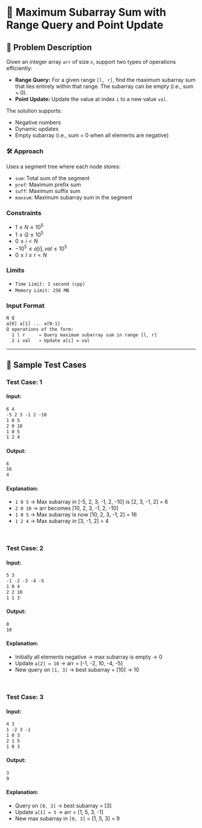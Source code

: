 # 📝 Maximum Subarray Sum with Range Query and Point Update

## 📄 Problem Description
Given an integer array `arr` of size `n`, support two types of operations efficiently:

- **Range Query:** For a given range `[l, r]`, find the maximum subarray sum that lies entirely within that range. The subarray can be empty (i.e., sum = 0).
- **Point Update:** Update the value at index `i` to a new value `val`.

The solution supports:
- Negative numbers
- Dynamic updates
- Empty subarray (i.e., sum = 0 when all elements are negative)

### 🛠 Approach
Uses a segment tree where each node stores:
- `sum`: Total sum of the segment
- `pref`: Maximum prefix sum
- `suff`: Maximum suffix sum
- `maxsum`: Maximum subarray sum in the segment

### Constraints

- $1 ≤ N ≤ 10^5$
- $1 ≤ Q ≤ 10^5$
- $0 ≤ i < N$
- $-10^5 ≤ a[i], val ≤ 10^5$
- $0 ≤ l ≤ r < N$

### Limits

- `Time Limit: 1 second (cpp)`
- `Memory Limit: 256 MB`

### Input Format

```txt
N Q
a[0] a[1] ... a[N-1]
Q operations of the form:
  1 l r     → Query maximum subarray sum in range [l, r]
  2 i val   → Update a[i] = val
```

---

## 🧪 Sample Test Cases

### Test Case: 1
#### Input:

```txt
6 4
-5 2 3 -1 2 -10
1 0 5
2 0 10
1 0 5
1 2 4
```

#### Output:
```txt
6
16
4
```

#### Explanation:
- `1 0 5`   → Max subarray in [-5, 2, 3, -1, 2, -10] is [2, 3, -1, 2] = 6
- `2 0 10`  → arr becomes [10, 2, 3, -1, 2, -10]
- `1 0 5`   → Max subarray is now [10, 2, 3, -1, 2] = 16
- `1 2 4`   → Max subarray in [3, -1, 2] = 4

<br>

### Test Case: 2
#### Input:

```txt
5 3
-1 -2 -3 -4 -5
1 0 4
2 2 10
1 1 3
```

#### Output:
```txt
0
10
```

#### Explanation:
- Initially all elements negative → max subarray is empty → 0
- Update `a[2] = 10` → arr = [-1, -2, 10, -4, -5]
- New query on `[1, 3]` → best subarray = [10] → 10

<br>

### Test Case: 3
#### Input:

```txt
4 3
1 -2 3 -1
1 0 3
2 1 5
1 0 3
```

#### Output:
```txt
3
9
```

#### Explanation:
- Query on `[0, 3]` → best subarray = [3]
- Update `a[1] = 5` → arr = [1, 5, 3, -1]
- New max subarray in `[0, 3]` = [1, 5, 3] = 9
